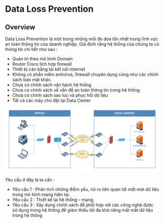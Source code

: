 # Data Loss Prevention

## Overview 

Data Loss Prevention là một trong những mối đe dọa lớn nhất trong lĩnh vực an toàn thông tin của doanh nghiệp.
Giả định rằng hệ thống của chúng ta có thông tin chi tiết như sau :
- Quản trị theo mô hình Domain
- Router Cisco tích hợp firewall
- Thiết bị cân bằng tải kết nối internet 
- Không có phần mềm antivirus, firewall chuyên dụng cũng như các chính sách bảo mật khác. 
- Chưa có chính sách vận hành hệ thống 
- Chưa có chính sách về vấn đề an toàn thông tin trong hệ thống 
- Chưa có chính sách sao lưu và phục hồi dữ liệu 
- Tất cả các máy chủ đặt tại Data Center 

![image](./img/MoHinhBanDau.png)

Yêu cầu ở đây là ta cần :
- Yêu cầu 1 : Phân tích những điểm yếu, rủi ro liên quan tới mất mát dữ liệu trong mô hình mạng hiện tại.
- Yêu cầu 2 : Thiết kế lại hệ thống – mạng.
- Yêu cầu 3 : Xây dựng chính sách để phối hợp với các công nghệ được sử dụng trong hệ thống để giảm thiểu tối đa khả năng mất mất dữ liệu trong hệ thống

